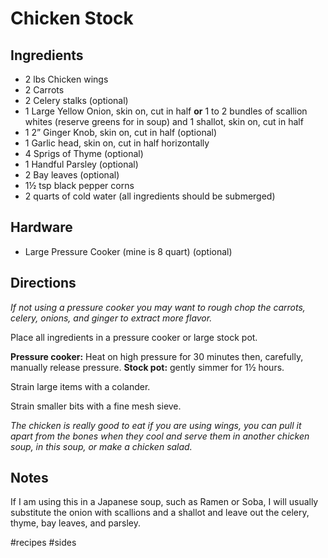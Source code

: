 # Chicken Stock
## Ingredients
* 2 lbs Chicken wings
* 2 Carrots
* 2 Celery stalks (optional)
* 1 Large Yellow Onion, skin on, cut in half **or** 1 to 2 bundles of scallion whites (reserve greens for in soup) and 1 shallot, skin on, cut in half
* 1 2” Ginger Knob, skin on, cut in half (optional)
* 1 Garlic head, skin on, cut in half horizontally
* 4 Sprigs of Thyme (optional)
* 1 Handful Parsley (optional)
* 2 Bay leaves (optional)
* 1½ tsp black pepper corns
* 2 quarts of cold water (all ingredients should be submerged)

## Hardware
* 	Large Pressure Cooker (mine is 8 quart) (optional)

## Directions
_If not using a pressure cooker you may want to rough chop the carrots, celery, onions, and ginger to extract more flavor._

Place all ingredients in a pressure cooker or large stock pot.

**Pressure cooker:** Heat on high pressure for 30 minutes then, carefully, manually release pressure.
**Stock pot:** gently simmer for 1½ hours.

Strain large items with a colander.

Strain smaller bits with a fine mesh sieve.

_The chicken is really good to eat if you are using wings, you can pull it apart from the bones when they cool and serve them in another chicken soup, in this soup, or make a chicken salad._

## Notes
If I am using this in a Japanese soup, such as Ramen or Soba, I will usually substitute the onion with scallions and a shallot and leave out the celery, thyme, bay leaves, and parsley.

#recipes #sides
